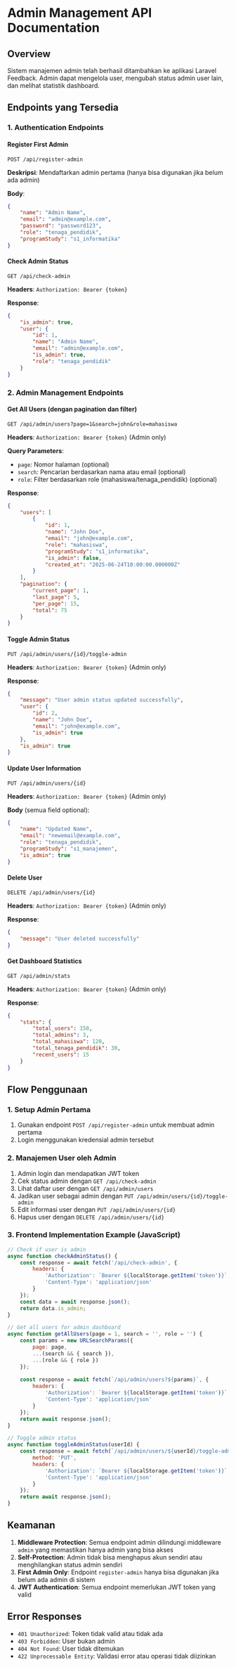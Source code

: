 # Admin Management API Documentation

## Overview
Sistem manajemen admin telah berhasil ditambahkan ke aplikasi Laravel Feedback. Admin dapat mengelola user, mengubah status admin user lain, dan melihat statistik dashboard.

## Endpoints yang Tersedia

### 1. Authentication Endpoints

#### Register First Admin
```
POST /api/register-admin
```
**Deskripsi**: Mendaftarkan admin pertama (hanya bisa digunakan jika belum ada admin)

**Body**:
```json
{
    "name": "Admin Name",
    "email": "admin@example.com",
    "password": "password123",
    "role": "tenaga_pendidik",
    "programStudy": "s1_informatika"
}
```

#### Check Admin Status
```
GET /api/check-admin
```
**Headers**: `Authorization: Bearer {token}`

**Response**:
```json
{
    "is_admin": true,
    "user": {
        "id": 1,
        "name": "Admin Name",
        "email": "admin@example.com",
        "is_admin": true,
        "role": "tenaga_pendidik"
    }
}
```

### 2. Admin Management Endpoints

#### Get All Users (dengan pagination dan filter)
```
GET /api/admin/users?page=1&search=john&role=mahasiswa
```
**Headers**: `Authorization: Bearer {token}` (Admin only)

**Query Parameters**:
- `page`: Nomor halaman (optional)
- `search`: Pencarian berdasarkan nama atau email (optional)
- `role`: Filter berdasarkan role (mahasiswa/tenaga_pendidik) (optional)

**Response**:
```json
{
    "users": [
        {
            "id": 1,
            "name": "John Doe",
            "email": "john@example.com",
            "role": "mahasiswa",
            "programStudy": "s1_informatika",
            "is_admin": false,
            "created_at": "2025-06-24T10:00:00.000000Z"
        }
    ],
    "pagination": {
        "current_page": 1,
        "last_page": 5,
        "per_page": 15,
        "total": 75
    }
}
```

#### Toggle Admin Status
```
PUT /api/admin/users/{id}/toggle-admin
```
**Headers**: `Authorization: Bearer {token}` (Admin only)

**Response**:
```json
{
    "message": "User admin status updated successfully",
    "user": {
        "id": 2,
        "name": "John Doe",
        "email": "john@example.com",
        "is_admin": true
    },
    "is_admin": true
}
```

#### Update User Information
```
PUT /api/admin/users/{id}
```
**Headers**: `Authorization: Bearer {token}` (Admin only)

**Body** (semua field optional):
```json
{
    "name": "Updated Name",
    "email": "newemail@example.com",
    "role": "tenaga_pendidik",
    "programStudy": "s1_manajemen",
    "is_admin": true
}
```

#### Delete User
```
DELETE /api/admin/users/{id}
```
**Headers**: `Authorization: Bearer {token}` (Admin only)

**Response**:
```json
{
    "message": "User deleted successfully"
}
```

#### Get Dashboard Statistics
```
GET /api/admin/stats
```
**Headers**: `Authorization: Bearer {token}` (Admin only)

**Response**:
```json
{
    "stats": {
        "total_users": 150,
        "total_admins": 3,
        "total_mahasiswa": 120,
        "total_tenaga_pendidik": 30,
        "recent_users": 15
    }
}
```

## Flow Penggunaan

### 1. Setup Admin Pertama
1. Gunakan endpoint `POST /api/register-admin` untuk membuat admin pertama
2. Login menggunakan kredensial admin tersebut

### 2. Manajemen User oleh Admin
1. Admin login dan mendapatkan JWT token
2. Cek status admin dengan `GET /api/check-admin`
3. Lihat daftar user dengan `GET /api/admin/users`
4. Jadikan user sebagai admin dengan `PUT /api/admin/users/{id}/toggle-admin`
5. Edit informasi user dengan `PUT /api/admin/users/{id}`
6. Hapus user dengan `DELETE /api/admin/users/{id}`

### 3. Frontend Implementation Example (JavaScript)

```javascript
// Check if user is admin
async function checkAdminStatus() {
    const response = await fetch('/api/check-admin', {
        headers: {
            'Authorization': `Bearer ${localStorage.getItem('token')}`,
            'Content-Type': 'application/json'
        }
    });
    const data = await response.json();
    return data.is_admin;
}

// Get all users for admin dashboard
async function getAllUsers(page = 1, search = '', role = '') {
    const params = new URLSearchParams({
        page: page,
        ...(search && { search }),
        ...(role && { role })
    });
    
    const response = await fetch(`/api/admin/users?${params}`, {
        headers: {
            'Authorization': `Bearer ${localStorage.getItem('token')}`,
            'Content-Type': 'application/json'
        }
    });
    return await response.json();
}

// Toggle admin status
async function toggleAdminStatus(userId) {
    const response = await fetch(`/api/admin/users/${userId}/toggle-admin`, {
        method: 'PUT',
        headers: {
            'Authorization': `Bearer ${localStorage.getItem('token')}`,
            'Content-Type': 'application/json'
        }
    });
    return await response.json();
}
```

## Keamanan

1. **Middleware Protection**: Semua endpoint admin dilindungi middleware `admin` yang memastikan hanya admin yang bisa akses
2. **Self-Protection**: Admin tidak bisa menghapus akun sendiri atau menghilangkan status admin sendiri
3. **First Admin Only**: Endpoint `register-admin` hanya bisa digunakan jika belum ada admin di sistem
4. **JWT Authentication**: Semua endpoint memerlukan JWT token yang valid

## Error Responses

- `401 Unauthorized`: Token tidak valid atau tidak ada
- `403 Forbidden`: User bukan admin
- `404 Not Found`: User tidak ditemukan
- `422 Unprocessable Entity`: Validasi error atau operasi tidak diizinkan
